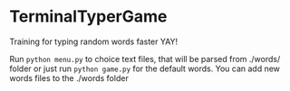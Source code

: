 # TerminalTyperGame
Training for typing random words faster YAY!

Run `python menu.py` to choice text files, that will be parsed from ./words/ folder 
or just run `python game.py` for the default words.
You can add new words files to the ./words folder
